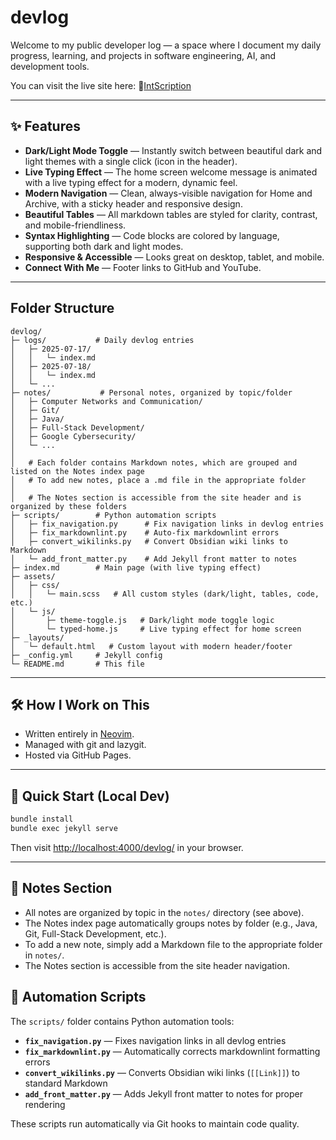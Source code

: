 # devlog

Welcome to my public developer log — a space where I document my daily progress, learning, and projects in software engineering, AI, and development tools.

You can visit the live site here:
🔗[IntScription](https://intscription.github.io/devlog/)

---

## ✨ Features

- **Dark/Light Mode Toggle** — Instantly switch between beautiful dark and light themes with a single click (icon in the header).
- **Live Typing Effect** — The home screen welcome message is animated with a live typing effect for a modern, dynamic feel.
- **Modern Navigation** — Clean, always-visible navigation for Home and Archive, with a sticky header and responsive design.
- **Beautiful Tables** — All markdown tables are styled for clarity, contrast, and mobile-friendliness.
- **Syntax Highlighting** — Code blocks are colored by language, supporting both dark and light modes.
- **Responsive & Accessible** — Looks great on desktop, tablet, and mobile.
- **Connect With Me** — Footer links to GitHub and YouTube.

---

## Folder Structure

```text
devlog/
├─ logs/           # Daily devlog entries
│   ├─ 2025-07-17/
│   │   └─ index.md
│   ├─ 2025-07-18/
│   │   └─ index.md
│   └─ ...
├─ notes/           # Personal notes, organized by topic/folder
│   ├─ Computer Networks and Communication/
│   ├─ Git/
│   ├─ Java/
│   ├─ Full-Stack Development/
│   ├─ Google Cybersecurity/
│   └─ ...
│
│   # Each folder contains Markdown notes, which are grouped and listed on the Notes index page
│   # To add new notes, place a .md file in the appropriate folder
│
│   # The Notes section is accessible from the site header and is organized by these folders
├─ scripts/        # Python automation scripts
│   ├─ fix_navigation.py      # Fix navigation links in devlog entries
│   ├─ fix_markdownlint.py    # Auto-fix markdownlint errors
│   ├─ convert_wikilinks.py   # Convert Obsidian wiki links to Markdown
│   └─ add_front_matter.py    # Add Jekyll front matter to notes
├─ index.md        # Main page (with live typing effect)
├─ assets/
│   ├─ css/
│   │   └─ main.scss   # All custom styles (dark/light, tables, code, etc.)
│   └─ js/
│       ├─ theme-toggle.js   # Dark/light mode toggle logic
│       └─ typed-home.js     # Live typing effect for home screen
├─ _layouts/
│   └─ default.html   # Custom layout with modern header/footer
├─ _config.yml     # Jekyll config
└─ README.md       # This file
```

---

## 🛠 How I Work on This

- Written entirely in [Neovim](https://github.com/IntScription/dotfiles/tree/main/config/nvim).
- Managed with git and lazygit.
- Hosted via GitHub Pages.

---

## 🚀 Quick Start (Local Dev)

```bash
bundle install
bundle exec jekyll serve
```

Then visit [http://localhost:4000/devlog/](http://localhost:4000/devlog/) in your browser.

---

## 📝 Notes Section

- All notes are organized by topic in the `notes/` directory (see above).
- The Notes index page automatically groups notes by folder (e.g., Java, Git, Full-Stack Development, etc.).
- To add a new note, simply add a Markdown file to the appropriate folder in `notes/`.
- The Notes section is accessible from the site header navigation.

## 🔧 Automation Scripts

The `scripts/` folder contains Python automation tools:

- **`fix_navigation.py`** — Fixes navigation links in all devlog entries
- **`fix_markdownlint.py`** — Automatically corrects markdownlint formatting errors
- **`convert_wikilinks.py`** — Converts Obsidian wiki links (`[[Link]]`) to standard Markdown
- **`add_front_matter.py`** — Adds Jekyll front matter to notes for proper rendering

These scripts run automatically via Git hooks to maintain code quality.

